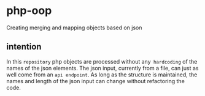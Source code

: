 # php-oop
Creating merging and mapping objects based on json
## intention
In this `repository` php objects are processed without any` hardcoding` of the names of the json elements. The json input, currently from a file, can just as well come from an `api endpoint`. As long as the structure is maintained, the names and length of the json input can change without refactoring the code.
